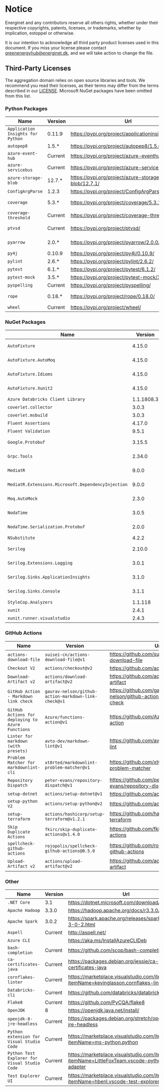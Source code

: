 # Notice

Energinet and any contributors reserve all others rights, whether under their respective copyrights, patents, licenses, or trademarks, whether by implication, estoppel or otherwise.

It is our intention to acknowledge all third party product licenses used in this document.
If you miss your license please contact greenenergyhub@energinet.dk, and we will take action to change the file.

## Third-Party Licenses

The aggregation domain relies on open source libraries and tools.
We recommend you read their licenses, as their terms may differ from the terms described in our [LICENSE](https://github.com/Energinet-DataHub/geh-aggregations/blob/main/LICENSE).
Microsoft NuGet packages have been omitted from this list.

### Python Packages

| Name | Version | Url | License |
| -- | -- | -- | -- |
| `Application Insights for Python` | 0.11.9 | <https://pypi.org/project/applicationinsights/0.11.9> | MIT |
| `autopep8` | 1.5.* | <https://pypi.org/project/autopep8/1.5.6/> | MIT |
| `azure-event-hub` | Current | <https://pypi.org/project/azure-eventhub/> | MIT |
| `azure-servicebus` | Current | <https://pypi.org/project/azure-servicebus/> | MIT |
| `azure-storage-blob` | 12.7.* | <https://pypi.org/project/azure-storage-blob/12.7.1/> | MIT |
| `ConfigArgParse` | 1.2.3 | <https://pypi.org/project/ConfigArgParse/1.2.3> | MIT |
| `coverage` | 5.3.* | <https://pypi.org/project/coverage/5.3.1/> | Apache-2.0 |
| `coverage-threshold` | Current | <https://pypi.org/project/coverage-threshold/> | MIT |
| `ptvsd` | Current | <https://pypi.org/project/ptvsd/> | MIT, EPL-2.0 |
| `pyarrow` | 2.0.* | <https://pypi.org/project/pyarrow/2.0.0/> | Apache-2.0 |
| `py4j` | 0.10.9 | <https://pypi.org/project/py4j/0.10.9/> | BSD |
| `pylint` | 2.6.* | <https://pypi.org/project/pylint/2.6.2/> | GPL-2.0 |
| `pytest` | 6.1.* | <https://pypi.org/project/pytest/6.1.2/> | MIT |
| `pytest-mock` | 3.5.* | <https://pypi.org/project/pytest-mock/3.5.1/> | MIT |
| `pyspelling` | Current | <https://pypi.org/project/pyspelling/> | MIT |
| `rope` | 0.18.* | <https://pypi.org/project/rope/0.18.0/> | LGPL-3.0 |
| `wheel` | Current | <https://pypi.org/project/wheel/> | MIT |

### NuGet Packages

| Name | Version | Url | License |
| -- | -- | -- | -- |
| `AutoFixture` | 4.15.0 | <https://nugetprodusnc-northcentralus-01.regional.azure-api.net/packages/AutoFixture/4.15.0> | MIT |
| `AutoFixture.AutoMoq` | 4.15.0 | <https://nugetprodusnc-northcentralus-01.regional.azure-api.net/packages/AutoFixture.AutoMoq/4.15.0> | MIT |
| `AutoFixture.Idioms` | 4.15.0 | <https://nugetprodusnc-northcentralus-01.regional.azure-api.net/packages/AutoFixture.Idioms/4.15.0> | MIT |
| `AutoFixture.Xunit2` | 4.15.0 | <https://nugetprodusnc-northcentralus-01.regional.azure-api.net/packages/AutoFixture.Xunit2/4.15.0> | MIT |
| `Azure Databricks Client Library` | 1.1.1808.3 | <https://www.nuget.org/packages/Microsoft.Azure.Databricks.Client/1.1.1808.3> | MIT |
| `coverlet.collector` | 3.0.3 | <https://www.nuget.org/packages/coverlet.collector/3.0.3> | MIT |
| `coverlet.msbuild` | 3.0.3 | <https://www.nuget.org/packages/coverlet.msbuild/3.0.3> | MIT |
| `Fluent Assertions` | 4.17.0 | <https://www.nuget.org/packages/FluentAssertions/4.17.0> | Apache-2.0 |
| `Fluent Validation` | 9.5.1 | <https://www.nuget.org/packages/FluentValidation/9.5.1> | Apache-2.0 |
| `Google.Protobuf` | 3.15.5 | <https://nugetprodusnc-northcentralus-01.regional.azure-api.net/packages/Google.Protobuf/3.15.5> | <https://github.com/protocolbuffers/protobuf/blob/master/LICENSE> |
| `Grpc.Tools` | 2.34.0 | <https://nugetprodusnc-northcentralus-01.regional.azure-api.net/packages/Grpc.Tools/2.34.0> | Apache-2.0 |
| `MediatR` | 9.0.0 | <https://nugetprodusnc-northcentralus-01.regional.azure-api.net/packages/MediatR/9.0.0> | Apache-2.0 |
| `MediatR.Extensions.Microsoft.DependencyInjection` | 9.0.0 | <https://nugetprodusnc-northcentralus-01.regional.azure-api.net/packages/MediatR.Extensions.Microsoft.DependencyInjection/9.0.0> | Apache-2.0 |
| `Moq.AutoMock` | 2.3.0 | <https://nugetprodusnc-northcentralus-01.regional.azure-api.net/packages/Moq.AutoMock/2.3.0> | MIT |
| `NodaTime` | 3.0.5 | <https://nugetprodusnc-northcentralus-01.regional.azure-api.net/packages/NodaTime/3.0.5> | Apache-2.0 |
| `NodaTime.Serialization.Protobuf` | 2.0.0 | <https://nugetprodusnc-northcentralus-01.regional.azure-api.net/packages/NodaTime.Serialization.Protobuf/2.0.0> | Apache-2.0 |
| `NSubstitute` | 4.2.2 | <https://www.nuget.org/packages/NSubstitute/4.2.2> | BSD-3-Clause |
| `Serilog` | 2.10.0 | <https://nugetprodusnc-northcentralus-01.regional.azure-api.net/packages/Serilog/2.10.0> | Apache-2.0 |
| `Serilog.Extensions.Logging` | 3.0.1 | <https://nugetprodusnc-northcentralus-01.regional.azure-api.net/packages/Serilog.Extensions.Logging/3.0.1> | Apache-2.0 |
| `Serilog.Sinks.ApplicationInsights` | 3.1.0 | <https://nugetprodusnc-northcentralus-01.regional.azure-api.net/packages/Serilog.Sinks.ApplicationInsights/3.1.0> | Apache-2.0 |
| `Serilog.Sinks.Console` | 3.1.1 | <https://nugetprodusnc-northcentralus-01.regional.azure-api.net/packages/Serilog.Sinks.Console/3.1.1> | Apache-2.0 |
| `StyleCop.Analyzers` | 1.1.118 | <https://www.nuget.org/packages/StyleCop.Analyzers/1.1.118> | Apache-2.0 |
| `xunit` | 2.4.1 | <https://www.nuget.org/packages/xunit/2.4.1> | [xunit license](https://raw.githubusercontent.com/xunit/xunit/master/license.txt) |
| `xunit.runner.visualstudio` | 2.4.3 | <https://www.nuget.org/packages/xunit.runner.visualstudio/2.4.3> | [xunit license](https://raw.githubusercontent.com/xunit/xunit/master/license.txt) |

### GitHub Actions

| Name | Version | Url | License |
| -- | -- | -- | -- |
| `actions-download-file` | `suisei-cn/actions-download-file@v1` | <https://github.com/suisei-cn/actions-download-file> | MIT |
| `Checkout V2` | `actions/checkout@v2` | <https://github.com/actions/checkout> | MIT |
| `Download-Artifact v2` | `actions/download-artifact@v2` | <https://github.com/actions/download-artifact> | MIT |
| `GitHub Action - Markdown link check` | `gaurav-nelson/github-action-markdown-link-check@v1` | <https://github.com/gaurav-nelson/github-action-markdown-link-check> | MIT |
| `GitHub Actions for deploying to Azure Functions` | `Azure/functions-action@v1` | <https://github.com/Azure/functions-action> | MIT |
| `Linter for markdown (with presets)` | `avto-dev/markdown-lint@v1` | <https://github.com/avto-dev/markdown-lint> | MIT |
| `Problem Matcher for markdownlint-cli` | `xt0rted/markdownlint-problem-matcher@v1` | <https://github.com/xt0rted/markdownlint-problem-matcher> | MIT |
| `Repository Dispatch` | `peter-evans/repository-dispatch@v1` | <https://github.com/peter-evans/repository-dispatch> | MIT |
| `setup-dotnet` | `actions/setup-dotnet@v1` | <https://github.com/actions/setup-dotnet> | MIT |
| `setup-python V2` | `actions/setup-python@v2` | <https://github.com/actions/setup-python> | MIT |
| `setup-terraform` | `actions/hashicorp/setup-terraform@v1.2.1` | <https://github.com/hashicorp/setup-terraform> | MPL-2.0 |
| `Skip Duplicate Actions` | `fkirc/skip-duplicate-actions@v1.4.0` | <https://github.com/fkirc/skip-duplicate-actions> | MIT |
| `spellcheck-github-actions` | `rojopolis/spellcheck-github-actions@0.5.0` | <https://github.com/rojopolis/spellcheck-github-actions> | MIT |
| `Upload-Artifact v2` | `actions/upload-artifact@v2` | <https://github.com/actions/upload-artifact> | MIT |

### Other

| Name | Version | Url | License |
| -- | -- | -- | -- |
| `.NET Core` | 3.1 | <https://dotnet.microsoft.com/download/dotnet/3.1> | MIT |
| `Apache Hadoop` | 3.3.0 | <https://hadoop.apache.org/docs/r3.3.0/> | Apache-2.0 |
| `Apache Spark` | 3.0.2 | <https://spark.apache.org/releases/spark-release-3-0-2.html> | Apache-2.0 |
| `Aspell` | Current | <http://aspell.net/> | |
| `Azure CLI` | | <https://aka.ms/InstallAzureCLIDeb> | MIT |
| `bash-completion` | Current | <https://github.com/scop/bash-completion> | GPL-2.0 |
| `ca-certificates-java` | Current | <https://packages.debian.org/jessie/ca-certificates-java> | <https://www.debian.org/license> |
| `cornflakes-linter` | Current | <https://marketplace.visualstudio.com/items?itemName=kevinglasson.cornflakes-linter> | MIT |
| `Databricks-cli` | Current | <https://github.com/databricks/databricks-cli> | Apache-2.0 |
| `Flake8` | Current | <https://github.com/PyCQA/flake8> | MIT |
| `OpenJDK` | 8 | <https://openjdk.java.net/install/> | GPL-2.0 |
| `openjdk-8-jre-headless` | Current | <https://packages.debian.org/stretch/openjdk-8-jre-headless> | <https://www.debian.org/license> |
| `Python extension for Visual Studio Code` | Current | <https://marketplace.visualstudio.com/items?itemName=ms-python.python> | MIT |
| `Python Test Explorer for Visual Studio Code` | Current | <https://marketplace.visualstudio.com/items?itemName=LittleFoxTeam.vscode-python-test-adapter> | MIT |
| `Test Explorer UI` | Current | <https://marketplace.visualstudio.com/items?itemName=hbenl.vscode-test-explorer> | MIT |
